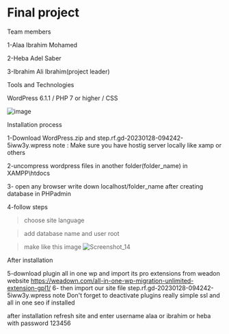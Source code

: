 # Final project
Team members

1-Alaa Ibrahim Mohamed

2-Heba Adel Saber

3-Ibrahim Ali Ibrahim(project leader)

Tools and Technologies

WordPress 6.1.1 / PHP 7 or higher / CSS

![image](https://user-images.githubusercontent.com/76784342/215273448-89ca4eb7-d3e5-4736-ba9b-7f328a089c12.png)


Installation process

1-Download WordPress.zip and step.rf.gd-20230128-094242-5iww3y.wpress
note : Make sure you have  hostig server locally like xamp or others

2-uncompress wordpress files  in another folder(folder_name) in XAMPP\htdocs

3- open any browser write down localhost/folder_name after creating database in PHPadmin

4-follow steps

>choose site language 

> add database name and user root

>make like this image
![Screenshot_14](https://user-images.githubusercontent.com/76784342/215267211-37bbfa71-e334-423c-bcb8-e48f754c8fc9.png)

After installation 

5-download plugin all in one wp and import  its pro extensions from weadon website https://weadown.com/all-in-one-wp-migration-unlimited-extension-gpl1/
6- then import our site file step.rf.gd-20230128-094242-5iww3y.wpress
note Don't forget to deactivate plugins really simple ssl and all in one seo if installed

after installation refresh site and enter username alaa or ibrahim or heba with password 123456
